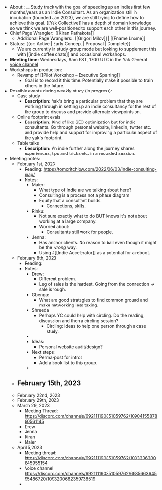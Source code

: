 - About:: __ Study track with the goal of speeding up an indies first few months/years as an Indie Consultant. As an organization still in incubation (founded Jan 2023), we are still trying to define how to achieve this goal. [[Yak Collective]] has a depth of domain knowledge so we think we are well-positioned to support each other in this journey. 
- Chief Page Wrangler:: [[Kiran Pathakota]]
    - Additional Page Wranglers:: [[Grigori Milov]] | [[Fname Lname]]
- Status:: {{or: Active | Early Concept | Proposal | Complete}}
    - We are currently in study group mode but looking to supplement this with [[indie coffee chats]] and occasional workshops.
- **Meeting time:** Wednesdays, 9am PST, 1700 UTC in the Yak General [voice channel](https://discord.com/channels/692111190851059762/692111190851059767)
- Workshops in production: 
    - Revamp of [[Pilot Workshop – Executive Sparring]]
        - Goal is to record it this time. Potentially make it possible to train others in the future. 
- Possible events during weekly study (in progress): 
    - Case study
        - **Description:** Yak's bring a particular problem that they are working through in setting up an indie consultancy for the rest of the group to discuss and provide alternate viewpoints on. 
    - Online footprint evals
        - **Description:** Kind of like SEO optimization but for indie consultants. Go through personal website, linkedin, twitter etc. and provide help and support for improving a particular aspect of the yak's footprint. 
    - Table talks
        - **Description:** An indie further along the journey shares experiences, tips and tricks etc. in a recorded session. 
- Meeting notes: 
    - February 1st, 2023
        - Reading: https://tomcritchlow.com/2022/06/03/indie-consulting-map/ 
        - Notes: 
            - Maier:
                - What type of Indie are we talking about here? 
                - Consulting is a process not a phase diagram
                - Equity that a consultant builds
                    - Connections, skills.
            - Rinku: 
                - Not sure exactly what to do BUT knows it's not about working at a large company. 
                - Worried about: 
                    - Consultants still work for people.
            - Jenna: 
                - Has anchor clients. No reason to bail even though it might be the *wrong* way. 
                - Using #[[Indie Accelerator]] as a potential for a reboot. 
    - February 8th, 2023
        - Reading: 
        - Notes: 
            - Drew:
                - Different problem. 
                - Leg of sales is the hardest. Going from the connection -> sale is tough. 
            - Gbenga: 
                - What are good strategies to find common ground and make networking less taxing. 
            - Shreeda
                - Perhaps YC could help with circling. Do the reading, discussion and then a circling session? 
                    - Circling: Ideas to help one person through a case study. 
            - 
            - Ideas: 
                - Personal website audit/design? 
            - Next steps: 
                - Perma-post for intros
                - Add a book list to this group. 
            - 
    - February 15th, 2023
        - 
    - February 22nd, 2023
    - February 29th, 2023
    - March 29, 2023
        - Meeting Thread: https://discord.com/channels/692111190851059762/1090415587890561145
        - Drew
        - Jenna
        - Kiran
        - Maier
    - April 5,2023
        - Meeting thread: https://discord.com/channels/692111190851059762/1083236200845955154
        - Voice channel: https://discord.com/channels/692111190851059762/698566364595486720/1093200682359738519
        - 
